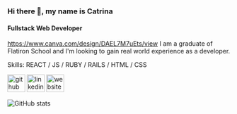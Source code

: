 ### Hi there 👋, my name is Catrina
#### Fullstack Web Developer
https://www.canva.com/design/DAEL7M7uEts/view
I am a graduate of Flatiron School and I'm looking to gain real world experience as a developer. 

Skills:  REACT / JS / RUBY / RAILS / HTML / CSS



[<img src='https://cdn.jsdelivr.net/npm/simple-icons@3.0.1/icons/github.svg' alt='github' height='40'>](https://github.com/catfriday)  [<img src='https://cdn.jsdelivr.net/npm/simple-icons@3.0.1/icons/linkedin.svg' alt='linkedin' height='40'>](https://www.linkedin.com/in/catrina-friday/)  [<img src='https://cdn.jsdelivr.net/npm/simple-icons@3.0.1/icons/icloud.svg' alt='website' height='40'>](catrinafriday.com)  

![GitHub stats](https://github-readme-stats.vercel.app/api?username=catfriday&show_icons=true)  


